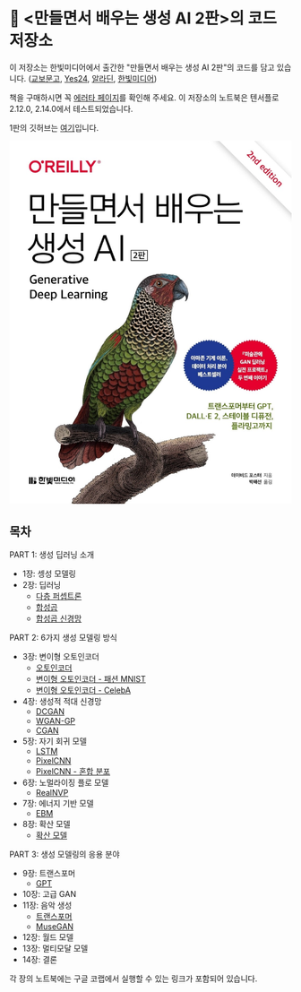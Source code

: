 # 🦜 <만들면서 배우는 생성 AI 2판>의 코드 저장소

이 저장소는 한빛미디어에서 출간한 "만들면서 배우는 생성 AI 2판"의 코드를 담고 있습니다. ([교보문고](https://product.kyobobook.co.kr/detail/S000208953342), [Yes24](https://www.yes24.com/Product/Goods/122338458), [알라딘](https://www.aladin.co.kr/shop/wproduct.aspx?ItemId=324278784), [한빛미디어](https://www.hanbit.co.kr/media/books/book_view.html?p_code=B6550508630))

책을 구매하시면 꼭 [에러타 페이지](https://tensorflow.blog/gen-dl-2/)를 확인해 주세요. 이 저장소의 노트북은 텐서플로 2.12.0, 2.14.0에서 테스트되었습니다.

1판의 깃허브는 [여기](https://github.com/rickiepark/GDL_code/)입니다.

<img src="cover.jpeg" width=600>

## 목차
PART 1: 생성 딥러닝 소개
* 1장: 셍성 모델링
* 2장: 딥러닝
  * [다층 퍼셉트론](notebooks/02_deeplearning/01_mlp/mlp.ipynb)
  * [합성곱](notebooks/02_deeplearning/02_cnn/convolutions.ipynb)
  * [합성곱 신경망](notebooks/02_deeplearning/02_cnn/cnn.ipynb)

PART 2: 6가지 생성 모델링 방식
* 3장: 변이형 오토인코더
  * [오토인코더](notebooks/03_vae/01_autoencoder/autoencoder.ipynb)
  * [변이형 오토인코더 - 패션 MNIST](notebooks/03_vae/02_vae_fashion/vae_fashion.ipynb)
  * [변이형 오토인코더 - CelebA](notebooks/03_vae/03_vae_faces/vae_faces.ipynb)
* 4장: 생성적 적대 신경망
  * [DCGAN](notebooks/04_gan/01_dcgan/dcgan.ipynb)
  * [WGAN-GP](notebooks/04_gan/02_wgan_gp/wgan_gp.ipynb)
  * [CGAN](notebooks/04_gan/03_cgan/cgan.ipynb)
* 5장: 자기 회귀 모델
  * [LSTM](notebooks/05_autoregressive/01_lstm/lstm.ipynb)
  * [PixelCNN](notebooks/05_autoregressive/02_pixelcnn/pixelcnn.ipynb)
  * [PixelCNN - 혼합 분포](notebooks/05_autoregressive/03_pixelcnn_md/pixelcnn_md.ipynb)
* 6장: 노멀라이징 플로 모델
  * [RealNVP](notebooks/06_normflow/01_realnvp/realnvp.ipynb)
* 7장: 에너지 기반 모델
  * [EBM](notebooks/07_ebm/01_ebm/ebm.ipynb) 
* 8장: 확산 모델
  * [확산 모델](notebooks/08_diffusion/01_ddm/ddm.ipynb) 

PART 3: 생성 모델링의 응용 분야
* 9장: 트랜스포머
  * [GPT](notebooks/09_transformer/gpt/gpt.ipynb)
* 10장: 고급 GAN
* 11장: 음악 생성
  * [트랜스포머](notebooks/11_music/01_transformer/transformer.ipynb)
  * [MuseGAN](notebooks/11_music/02_musegan/musegan.ipynb) 
* 12장: 월드 모델
* 13장: 멀티모달 모델
* 14장: 결론

각 장의 노트북에는 구글 코랩에서 실행할 수 있는 링크가 포함되어 있습니다.
